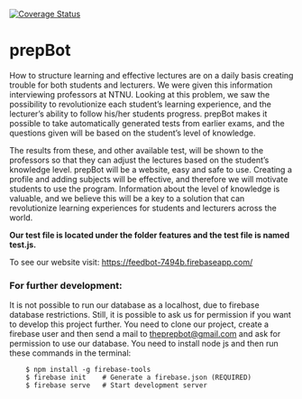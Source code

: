 [![Coverage Status](https://coveralls.io/repos/github/mariaronning/pu/badge.svg?branch=master)](https://coveralls.io/github/mariaronning/pu?branch=master)

# prepBot
How to structure learning and effective lectures are on a daily basis creating trouble for both students and lecturers. We were given this information interviewing professors at NTNU. Looking at this problem, we saw the possibility to revolutionize each student’s learning experience, and the lecturer’s ability to follow his/her students progress. prepBot makes it possible to take automatically generated tests from earlier exams, and the questions given will be based on the student’s level of knowledge.

The results from these, and other available test, will be shown to the professors so that they can adjust the lectures based on the student’s knowledge level. prepBot will be a website, easy and safe to use. Creating a profile and adding subjects will be effective, and therefore we will motivate students to use the program. Information about the level of knowledge is valuable, and we believe this will be a key to a solution that can revolutionize learning experiences for students and lecturers across the world.

**Our test file is located under the folder features and the test file is named test.js.**

To see our website visit: https://feedbot-7494b.firebaseapp.com/

### For further development:
It is not possible to run our database as a localhost, due to firebase database restrictions. Still, it is possible to ask us for permission if you want to develop this project further. You need to clone our project, create a firebase user and then send a mail to theprepbot@gmail.com and ask for permission to use our database. You need to install node js and then run these commands in the terminal:
```
    $ npm install -g firebase-tools
    $ firebase init    # Generate a firebase.json (REQUIRED)
    $ firebase serve   # Start development server
```
